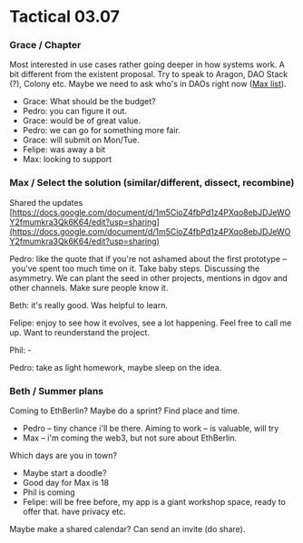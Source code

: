 # Tactical 03.07

### Grace / Chapter

Most interested in use cases rather going deeper in how systems work. A bit different from the existent proposal. Try to speak to Aragon, DAO Stack \(?\), Colony etc. Maybe we need to ask who's in DAOs right now \([Max list](https://ecosystem.daoincubator.org/wiki/dao)\).

* Grace: What should be the budget?
* Pedro: you can figure it out.
* Grace: would be of great value.
* Pedro: we can go for something more fair. 
* Grace: will submit on Mon/Tue.
* Felipe: was away a bit
* Max: looking to support

### Max / Select the solution \(similar/different, dissect, recombine\)

Shared the updates [https://docs.google.com/document/d/1m5CioZ4fbPd1z4PXqo8ebJDJeWOY2fmumkra3Qk6K64/edit?usp=sharing](https://docs.google.com/document/d/1m5CioZ4fbPd1z4PXqo8ebJDJeWOY2fmumkra3Qk6K64/edit?usp=sharing)

Pedro: like the quote that if you're not ashamed about the first prototype – you've spent too much time on it. Take baby steps. Discussing the asymmetry. We can plant the seed in other projects, mentions in dgov and other channels. Make sure people know it.

Beth: it's really good. Was helpful to learn. 

Felipe: enjoy to see how it evolves, see a lot happening. Feel free to call me up. Want to reunderstand the project.

Phil: -

Pedro: take as light homework, maybe sleep on the idea.

### Beth / Summer plans

Coming to EthBerlin? Maybe do a sprint? Find place and time.

* Pedro – tiny chance i'll be there. Aiming to work – is valuable, will try
* Max – i'm coming the web3, but not sure about EthBerlin.

Which days are you in town? 

* Maybe start a doodle?
* Good day for Max is 18
* Phil is coming
* Felipe: will be free before, my app is a giant workshop space, ready to offer that. have privacy etc. 

Maybe make a shared calendar? Can send an invite \(do share\).

